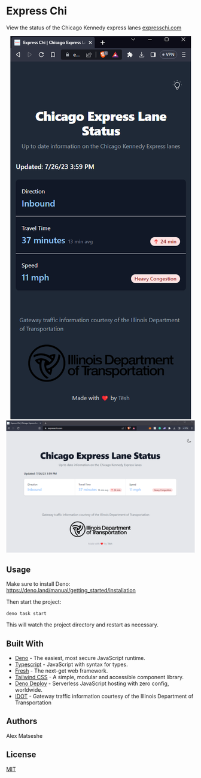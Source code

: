 # Express Chi

View the status of the Chicago Kennedy express lanes
[expresschi.com](expresschi.com)

<p align="center">
  <img src="static/expresschimobile.png" alt="Express Chi mobile"/>
  <img src="static/expresschi.png" alt="Express Chi web"/>
</p>

## Usage

Make sure to install Deno: https://deno.land/manual/getting_started/installation

Then start the project:

```
deno task start
```

This will watch the project directory and restart as necessary.

## Built With

- [Deno](https://deno.land) - The easiest, most secure JavaScript runtime.
- [Typescript](https://www.typescriptlang.org/) - JavaScript with syntax for
  types.
- [Fresh](https://fresh.deno.dev) - The next-get web framework.
- [Tailwind CSS](https://chakra-ui.com/) - A simple, modular and accessible
  component library.
- [Deno Deploy](https://deno.com/deploy) - Serverless JavaScript hosting with
  zero config, worldwide.
- [IDOT](https://idot.illinois.gov/) - Gateway traffic information courtesy of
  the Illinois Department of Transportation

## Authors

Alex Matseshe

## License

[MIT](LICENSE)

